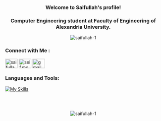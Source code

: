 <h3 align="center">
  Welcome to Saifullah's profile!
</h3>
<h3 align="center">Computer Engineering student at Faculty of Engineering of Alexandria University.</h3>

<p align="center"> 
  <img src="https://komarev.com/ghpvc/?username=saifullah-1&label=Profile%20views&color=0e75b6&style=flat" alt="saifullah-1" /> 
</p>

### Connect with Me :

<p align="left">
  <a href="https://linkedin.com/in/saifullahmousaad" target="blank"><img align="center" src="https://raw.githubusercontent.com/rahuldkjain/github-profile-readme-generator/master/src/images/icons/Social/linked-in-alt.svg" alt="saifullahmousaad" height="30" width="40"/></a>
  <a href="https://fb.com/seif.mous3ad" target="blank"><img align="center" src="https://raw.githubusercontent.com/rahuldkjain/github-profile-readme-generator/master/src/images/icons/Social/facebook.svg" alt="seif.mous3ad" height="30" width="40"/></a>
  <a href="mailto:saifullah.mousaad@gmail.com" target="blank"><img align="center" src="https://raw.githubusercontent.com/maurodesouza/profile-readme-generator/master/src/assets/icons/social/gmail/default.svg" width="40" height="30" alt="gmail"/></a>
</p>

### Languages and Tools:
[![My Skills](https://skillicons.dev/icons?i=c,cpp,java,spring,mysql,js,py,git,github,idea,vscode,linux,postman)](https://skillicons.dev)

<br></br>
<p align="center">
  <img align="center" src="https://github-readme-stats.vercel.app/api/top-langs?username=saifullah-1&show_icons=true&locale=en&layout=compact" alt="saifullah-1" />
</p>

